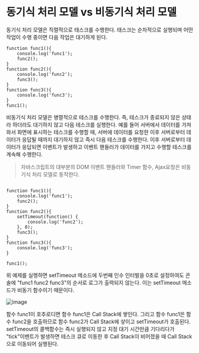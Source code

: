 # 동기식 처리 모델 vs 비동기식 처리 모델

동기식 처리 모델은 직렬적으로 태스크를 수행한다. 태스크는 순차적으로 실행되며 어떤 작업이 수행 중이면 다음 작업은 대기하게 된다.

```
function func1(){
    console.log('func1');
    func2();
}
function func2(){
    console.log('func2');
    func3();
}
function func3(){
    console.log('func3');
}
func1();

```


비동기식 처리 모델은 병렬적으로 테스크를 수행한다. 즉, 테스크가 종료되지 않은 상태라 하더라도 대기하지 않고 다음 테스크를 실행한다. 예를 들어 서버에서 데이터를 가져와서 화면에 표시하는 테스크를 수행할 때, 서버에 데이터를 요청한 이후 서버로부터 데이터가 응답될 때까지 대기하지 않고 즉시 다음 테스크를 수행한다. 이후 서버로부터 데이터가 응답되면 이벤트가 발생하고 이벤트 핸들러가 데이터를 가지고 수행할 테스크를 계속해 수행한다.

> 자바스크립트의 대부분의 DOM 이벤트 핸들러와 Timer 함수, Ajax요청은 비동기식 처리 모델로 동작한다.

```

function func1(){
    console.log('func1');
    func2();
}
function func2(){
    setTimeout(function() {
        console.log('func2');
    }, 0);
    func3();
}
function func3(){
    console.log('func3');
}

func1();
```

위 예제를 실행하면 setTimeout 메소드에 두번째 인수 인터벌을 0초로 설정하여도 콘솔에 "func1 func2 func3"의 순서로 로그가 출력되지 않는다. 이는 setTimeout 메소드가 비동기 함수이기 때문이다.


![image](https://user-images.githubusercontent.com/62691610/165325476-8f83501c-77c8-41df-ad8c-8ca7110b98e4.png)

함수 func1이 호추로디면 함수 func1은 Call Stack에 쌓인다. 그리고 함수 func1은 함수 func2을 호출하므로 함수 func2가 Call Stack에 샇이고 setTimeout가 호출된다. setTimeout의 콜백함수는 즉시 실행되지 않고 지정 대기 시간만큼 기다리다가 "tick"이벤트가 발생하면 테스크 큐로 이동한 후 Call Stack이 비어졌을 때 Call Stack으로 이동되어 실행된다.
